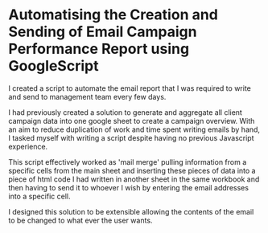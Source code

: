 # Automatising the Creation and Sending of Email Campaign Performance Report using GoogleScript

I created a script to automate the email report that I was required to write and send to management team every few days.

I had previously created a solution to generate and aggregate all client campaign data into one google sheet to create a campaign overview. With an aim to reduce duplication of work and time spent writing emails by hand, I tasked myself with writing a script despite having no previous Javascript experience.

This script effectively worked as 'mail merge' pulling information from a specific cells from the main sheet and inserting these pieces of data into a piece of html code I had written in another sheet in the same workbook and then having to send it to whoever I wish by entering the email addresses into a specific cell.

I designed this solution to be extensible allowing the contents of the email to be changed to what ever the user wants.
